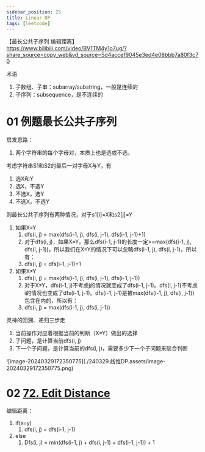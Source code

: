 ```yaml
---
sidebar_position: 25
title: Linear DP
tags: [leetcode]
---
```




【最长公共子序列 编辑距离】 https://www.bilibili.com/video/BV1TM4y1o7ug/?share_source=copy_web&vd_source=5d4accef9045e3ed4e08bbb7a80f3c70



术语

1. 子数组、子串：subarray/substring，一般是连续的
2. 子序列：subsequence，是不连续的



# 01 例题最长公共子序列



启发思路：

1. 两个字符串的每个字母对，本质上也是选或不选。

考虑字符串S1和S2的最后一对字母X与Y，有

1. 选X和Y
2. 选X，不选Y
3. 不选X，选Y
4. 不选X，不选Y

则最长公共子序列有两种情况，对于s1[i]=X和s2[j]=Y

1. 如果X=Y
   1. dfs(i, j) = max(dfs(i-1, j), dfs(i, j-1), dfs(i-1, j-1)+1)
   2. 对于dfs(i, j)，如果X=Y。那么dfs(i-1, j-1)的长度一定>=max(dfs(i-1, j), dfs(i, j-1))，所以我们在X=Y的情况下可以忽略dfs(i-1, j), dfs(i, j-1)，所以有：
   3. dfs(i, j) = dfs(i-1, j-1)+1
2. 如果X≠Y
   1. dfs(i, j) = max(dfs(i-1, j), dfs(i, j-1), dfs(i-1, j-1))
   2. 对于X≠Y，dfs(i-1, j)不考虑j的情况就变成了dfs(i-1, j-1)。dfs(i, j-1)不考虑i的情况也变成了dfs(i-1, j-1)。dfs(i-1, j-1)是被max(dfs(i-1, j), dfs(i, j-1))包含在内的，所以有：
   3. dfs(i, j) = max(dfs(i-1, j), dfs(i, j-1))







灵神的回溯、递归三步走

1. 当前操作对应着根据当前的判断（X=Y）做出的选择
2. 子问题，是计算当前dfs(i, j)
3. 下一个子问题，是计算当前的dfs(i, j)，需要多少下一个子问题来联合判断

![image-20240329172350775](./240329 线性DP.assets/image-20240329172350775.png)





# 02 [72. Edit Distance](https://leetcode.cn/problems/edit-distance/)

编辑距离：

1. if(x=y)
   1. dfs(i, j) = dfs(i-1, j-1)
2. else
   1. Dfs(i, j) = min(dfs(i-1, j) + dfs(i, j-1) + dfs(i-1, j-1)) + 1

